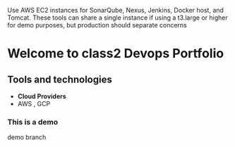 
Use AWS EC2 instances for SonarQube, Nexus, Jenkins, Docker host, and Tomcat. These tools can share a single instance if using a t3.large or higher for demo purposes, but production should separate concerns

# Welcome to class2 Devops Portfolio

## **Tools and technologies**
- **Cloud Providers**
- AWS , GCP

### This is a demo
demo branch
